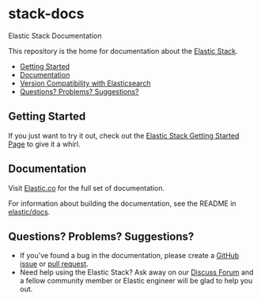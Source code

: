 # stack-docs
Elastic Stack Documentation

This repository is the home for documentation about the [Elastic Stack](https://www.elastic.co/elastic-stack).

- [Getting Started](#getting-started)
- [Documentation](#documentation)
- [Version Compatibility with Elasticsearch](#version-compatibility-with-elasticsearch)
- [Questions? Problems? Suggestions?](#questions-problems-suggestions)

## Getting Started

If you just want to try it out, check out the [Elastic Stack Getting Started Page](https://www.elastic.co/start) to give it a whirl.

## Documentation

Visit [Elastic.co](https://www.elastic.co/guide/index.html) for the full set of documentation.

For information about building the documentation, see the README in [elastic/docs](https://github.com/elastic/docs).

## Questions? Problems? Suggestions?

- If you've found a bug in the documentation, please create a [GitHub issue](https://github.com/elastic/stack-docs/issues/new) or [pull request](https://github.com/elastic/stack-docs/pulls).
- Need help using the Elastic Stack? Ask away on our [Discuss Forum](https://discuss.elastic.co/c/elastic-stack/) and a fellow community member or
Elastic engineer will be glad to help you out.
